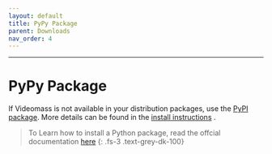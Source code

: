 ```yaml
---
layout: default
title: PyPy Package
parent: Downloads
nav_order: 4
---
```


---
  
# PyPy Package

If Videomass is not available in your distribution packages, use the 
[PyPI package](https://pypi.org/project/videomass/). More details can be found in the 
[install instructions](https://github.com/jeanslack/Videomass/wiki/Installation-using-pip) .

> To Learn how to install a Python package, read the offcial documentation 
[here](https://packaging.python.org/tutorials/installing-packages/)
{: .fs-3 .text-grey-dk-100}
